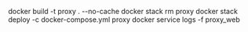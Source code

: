 docker build -t proxy . --no-cache
docker stack rm  proxy
docker stack deploy -c docker-compose.yml proxy
docker service logs -f proxy_web
